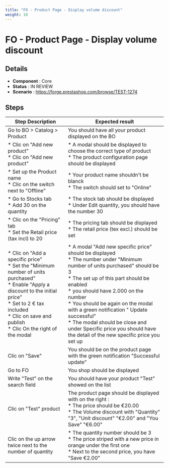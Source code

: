 ```yaml
---
title: "FO - Product Page - Display volume discount"
weight: 18
---
```


# FO - Product Page - Display volume discount
## Details
* **Component** : Core
* **Status** : IN REVIEW
* **Scenario** : https://forge.prestashop.com/browse/TEST-1274

## Steps
| Step Description | Expected result |
| ----- | ----- |
| Go to BO > Catalog > Product | You should have all your product displayed on the BO |
| * Clic on "Add new product"<br> * Clic on "Add new product" | * A modal should be displayed to choose the correct type of product <br> * The product configuration page should be displayed |
| * Set up the Product name <br> * Clic on the switch next to "Offline" | * Your product name shouldn't be blanck <br> * The switch should set to "Online" |
| * Go to Stocks tab<br> * Add 30 on the quantity | * The stock tab should be displayed<br> * Under Edit quantity, you should have the number 30 |
| * Clic on the "Pricing" tab<br> * Set the Retail price (tax incl) to 20 | * The pricing tab should be displayed<br> * The retail price (tex excl.) should be set |
| * Clic on "Add a specific price" <br> * Set the "Minimum number of units purchased"<br> * Enable "Apply a discount to the initial price"<br> * Set to 2 € tax included <br> * Clic on save and publish<br> * Clic On the right of the modal | * A modal "Add new specific price" should be displayed <br> * The number under "Minimum number of units purchased" should be 3 <br> * The set up of this part should be enabled <br> * you should have 2.000 on the number <br> * You should be again on the modal with a green notification " Update successful"<br> * The modal should be close and under Specific price you should have the detail of the new specific price you set up |
| Clic on "Save" | You should be on the product page with the green notification "Successful update" |
| Go to FO | You shop should be displayed |
| Write "Test" on the search field | You should have your product "Test" showed on the list |
| Clic on "Test" product | The product page should be displayed with on the right : <br> * The price should be €20.00<br> * The Volume discount with "Quantity" "3", "Unit discount" "€2.00" and "You Save" "€6.00" |
| Clic on the up arrow twice next to the number of quantity | * The quantity number should be 3<br> * The price striped with a new price in orange under the first one<br> * Next to the second price, you have "Save €2.00" |
